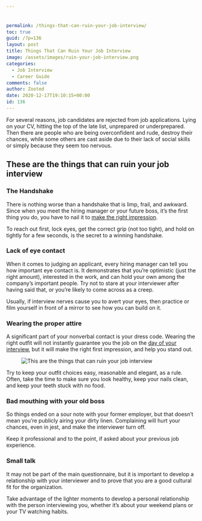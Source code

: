 ```yaml
---


permalink: /things-that-can-ruin-your-job-interview/
toc: true
guid: /?p=136
layout: post
title: Things That Can Ruin Your Job Interview
image: /assets/images/ruin-your-job-interview.png
categories:
  - Job Interview
  - Career Guide
comments: false
author: Zooted
date: 2020-12-17T19:10:15+00:00
id: 136
---
```

For several reasons, job candidates are rejected from job applications. Lying on your CV, hitting the top of the late list, unprepared or underprepared. Then there are people who are being overconfident and rude, destroy their chances, while some others are cast aside due to their lack of social skills or simply because they seem too nervous.

## **These are the things that can ruin your job interview**

### The Handshake

There is nothing worse than a handshake that is limp, frail, and awkward. Since when you meet the hiring manager or your future boss, it&#8217;s the first thing you do, you have to nail it to [make the right impression](/tips-to-make-a-great-first-impression-on-your-first-day-of-work/).

To reach out first, lock eyes, get the correct grip (not too tight), and hold on tightly for a few seconds, is the secret to a winning handshake.

### Lack of eye contact

When it comes to judging an applicant, every hiring manager can tell you how important eye contact is. It demonstrates that you&#8217;re optimistic (just the right amount), interested in the work, and can hold your own among the company&#8217;s important people. Try not to stare at your interviewer after having said that, or you&#8217;re likely to come across as a creep.

Usually, if interview nerves cause you to avert your eyes, then practice or film yourself in front of a mirror to see how you can build on it.

### Wearing the proper attire

A significant part of your nonverbal contact is your dress code. Wearing the right outfit will not instantly guarantee you the job on the [day of your interview](/what-to-expect-in-a-final-job-interview/), but it will make the right first impression, and help you stand out.


<figure class="wp-block-image size-large">

<img loading="lazy" width="736" height="414" src="/wp-content/uploads/2020/12/What-To-Wear-To-A-Job-Interview-Men-Women-Featured-Image-736x414-1.png" alt="This are the things that can ruin your job interview" class="wp-image-137" srcset="/wp-content/uploads/2020/12/What-To-Wear-To-A-Job-Interview-Men-Women-Featured-Image-736x414-1.png 736w, /wp-content/uploads/2020/12/What-To-Wear-To-A-Job-Interview-Men-Women-Featured-Image-736x414-1-300x169.png 300w" sizes="(max-width: 736px) 100vw, 736px" /> </figure> 

Try to keep your outfit choices easy, reasonable and elegant, as a rule. Often, take the time to make sure you look healthy, keep your nails clean, and keep your teeth stuck with no food.

### Bad mouthing with your old boss

So things ended on a sour note with your former employer, but that doesn&#8217;t mean you&#8217;re publicly airing your dirty linen. Complaining will hurt your chances, even in jest, and make the interviewer turn off.

Keep it professional and to the point, if asked about your previous job experience.

### Small talk

It may not be part of the main questionnaire, but it is important to develop a relationship with your interviewer and to prove that you are a good cultural fit for the organization.

Take advantage of the lighter moments to develop a personal relationship with the person interviewing you, whether it&#8217;s about your weekend plans or your TV watching habits.

  